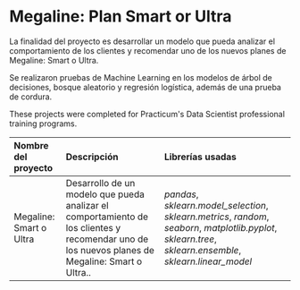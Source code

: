 # Megaline: Plan Smart or Ultra

La finalidad del proyecto es desarrollar un modelo que pueda analizar el comportamiento de los clientes y recomendar uno de los nuevos planes de Megaline: Smart o Ultra.

Se realizaron pruebas de Machine Learning en los modelos de árbol de decisiones, bosque aleatorio y regresión logística, además de una prueba de cordura.

These projects were completed for Practicum's Data Scientist professional training programs.

| Nombre del proyecto | Descripción | Librerías usadas| 
| :---------------------- | :---------------------- | :---------------------- |
| Megaline: Smart o Ultra | Desarrollo de un modelo que pueda analizar el comportamiento de los clientes y recomendar uno de los nuevos planes de Megaline: Smart o Ultra.. | *pandas*, *sklearn.model_selection*, *sklearn.metrics*, *random*, *seaborn*, *matplotlib.pyplot*, *sklearn.tree*, *sklearn.ensemble*, *sklearn.linear_model*|
